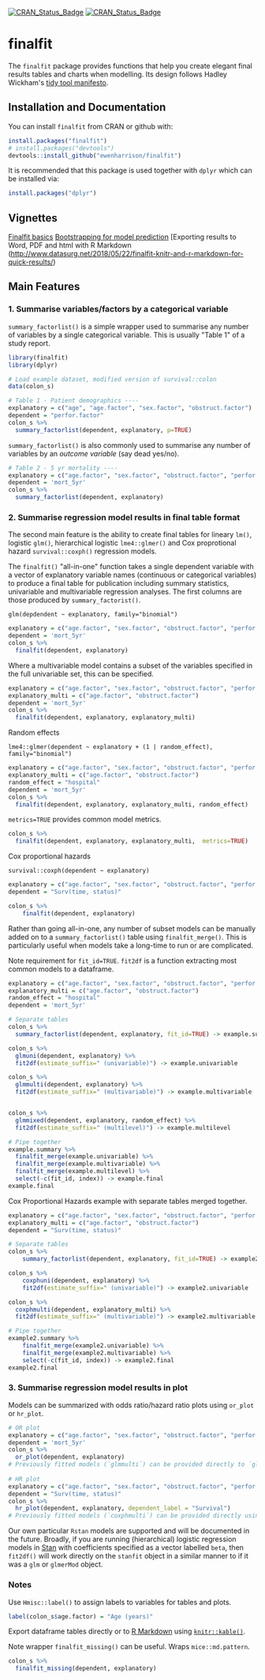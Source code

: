 [![CRAN_Status_Badge](http://www.r-pkg.org/badges/version/finalfit)](https://cran.r-project.org/package=finalfit)
[![CRAN_Status_Badge](https://cranlogs.r-pkg.org/badges/finalfit)](https://cran.r-project.org/package=finalfit)


finalfit
==========

The `finalfit` package provides functions that help you create elegant final results tables and charts when modelling. 
Its design follows Hadley Wickham's [tidy tool manifesto](http://tidyverse.tidyverse.org/articles/manifesto.html).

Installation and Documentation
------------------------------

You can install `finalfit` from CRAN or github with:

``` r
install.packages("finalfit")
# install.packages("devtools")
devtools::install_github("ewenharrison/finalfit")
```

It is recommended that this package is used together with `dplyr` which can be installed via:

``` r
install.packages("dplyr")
```

Vignettes
---------

[Finalfit basics](https://cran.r-project.org/web/packages/finalfit/vignettes/finalfit_basics.html)
[Bootstrapping for model prediction](http://www.datasurg.net/2018/07/12/finalfit-now-includes-bootstrap-simulation-for-model-prediction/)
[Exporting results to Word, PDF and html with R Markdown (http://www.datasurg.net/2018/05/22/finalfit-knitr-and-r-markdown-for-quick-results/)

Main Features
-------------

### 1. Summarise variables/factors by a categorical variable

`summary_factorlist()` is a simple wrapper used to summarise any number of variables by a single categorical variable. 
This is usually "Table 1" of a study report. 

``` r
library(finalfit)
library(dplyr)

# Load example dataset, modified version of survival::colon
data(colon_s)

# Table 1 - Patient demographics ----
explanatory = c("age", "age.factor", "sex.factor", "obstruct.factor")
dependent = "perfor.factor"
colon_s %>%
  summary_factorlist(dependent, explanatory, p=TRUE)

```

`summary_factorlist()` is also commonly used to summarise any number of variables by an *outcome variable* (say dead yes/no).  

``` r
# Table 2 - 5 yr mortality ----
explanatory = c("age.factor", "sex.factor", "obstruct.factor", "perfor.factor")
dependent = 'mort_5yr'
colon_s %>%
  summary_factorlist(dependent, explanatory)
```

### 2. Summarise regression model results in final table format

The second main feature is the ability to create final tables for lineary `lm()`, logistic `glm()`, hierarchical logistic `lme4::glmer()` and Cox proprotional hazard `survival::coxph()` regression models.

The `finalfit()` "all-in-one" function takes a single dependent variable with a vector of explanatory variable names 
(continuous or categorical variables) to produce a final table for publication including summary statistics, 
univariable and multivariable regression analyses. The first columns are those produced by 
`summary_factorist()`. 

`glm(depdendent ~ explanatory, family="binomial")`

``` r
explanatory = c("age.factor", "sex.factor", "obstruct.factor", "perfor.factor")
dependent = 'mort_5yr'
colon_s %>%
  finalfit(dependent, explanatory)
```

Where a multivariable model contains a subset of the variables specified in the full univariable set, this can be specified. 

``` r
explanatory = c("age.factor", "sex.factor", "obstruct.factor", "perfor.factor")
explanatory_multi = c("age.factor", "obstruct.factor")
dependent = 'mort_5yr'
colon_s %>%
  finalfit(dependent, explanatory, explanatory_multi)
```

Random effects

`lme4::glmer(dependent ~ explanatory + (1 | random_effect), family="binomial")`

``` r
explanatory = c("age.factor", "sex.factor", "obstruct.factor", "perfor.factor")
explanatory_multi = c("age.factor", "obstruct.factor")
random_effect = "hospital"
dependent = 'mort_5yr'
colon_s %>%
  finalfit(dependent, explanatory, explanatory_multi, random_effect)
```

`metrics=TRUE` provides common model metrics. 

``` r
colon_s %>%
  finalfit(dependent, explanatory, explanatory_multi,  metrics=TRUE)
```

Cox proportional hazards 

`survival::coxph(dependent ~ explanatory)`

``` r
explanatory = c("age.factor", "sex.factor", "obstruct.factor", "perfor.factor")
dependent = "Surv(time, status)"

colon_s %>% 
	finalfit(dependent, explanatory)
```

Rather than going all-in-one, any number of subset models can be manually added on to a `summary_factorlist()` table using `finalfit_merge()`. This is particularly useful when models take a long-time to run or are complicated. 

Note requirement for `fit_id=TRUE`. `fit2df` is a function extracting most common models to a dataframe. 


``` r
explanatory = c("age.factor", "sex.factor", "obstruct.factor", "perfor.factor")
explanatory_multi = c("age.factor", "obstruct.factor")
random_effect = "hospital"
dependent = 'mort_5yr'

# Separate tables
colon_s %>%
  summary_factorlist(dependent, explanatory, fit_id=TRUE) -> example.summary

colon_s %>%
  glmuni(dependent, explanatory) %>%
  fit2df(estimate_suffix=" (univariable)") -> example.univariable

colon_s %>%
  glmmulti(dependent, explanatory) %>%
  fit2df(estimate_suffix=" (multivariable)") -> example.multivariable


colon_s %>%
  glmmixed(dependent, explanatory, random_effect) %>%
  fit2df(estimate_suffix=" (multilevel)") -> example.multilevel

# Pipe together
example.summary %>% 
  finalfit_merge(example.univariable) %>% 
  finalfit_merge(example.multivariable) %>% 
  finalfit_merge(example.multilevel) %>% 
  select(-c(fit_id, index)) -> example.final
example.final

```

Cox Proportional Hazards example with separate tables merged together.

``` r
explanatory = c("age.factor", "sex.factor", "obstruct.factor", "perfor.factor")
explanatory_multi = c("age.factor", "obstruct.factor")
dependent = "Surv(time, status)"

# Separate tables
colon_s %>%
	summary_factorlist(dependent, explanatory, fit_id=TRUE) -> example2.summary

colon_s %>%
	coxphuni(dependent, explanatory) %>%
	fit2df(estimate_suffix=" (univariable)") -> example2.univariable

colon_s %>%
  coxphmulti(dependent, explanatory_multi) %>%
  fit2df(estimate_suffix=" (multivariable)") -> example2.multivariable

# Pipe together
example2.summary %>% 
	finalfit_merge(example2.univariable) %>% 
	finalfit_merge(example2.multivariable) %>% 
	select(-c(fit_id, index)) -> example2.final
example2.final
```

### 3. Summarise regression model results in plot

Models can be summarized with odds ratio/hazard ratio plots using `or_plot` or `hr_plot`. 

``` r
# OR plot
explanatory = c("age.factor", "sex.factor", "obstruct.factor", "perfor.factor")
dependent = 'mort_5yr'
colon_s %>%
  or_plot(dependent, explanatory)
# Previously fitted models (`glmmulti`) can be provided directly to `glmfit`  
  
# HR plot
explanatory = c("age.factor", "sex.factor", "obstruct.factor", "perfor.factor")
dependent = "Surv(time, status)"
colon_s %>%
  hr_plot(dependent, explanatory, dependent_label = "Survival")
# Previously fitted models (`coxphmulti`) can be provided directly using `coxfit`
```

Our own particular `Rstan` models are supported and will be documented in the future. Broadly, if you are running (hierarchical) logistic regression models in [Stan](http://mc-stan.org/users/interfaces/rstan) with coefficients specified as a vector labelled `beta`, then `fit2df()` will work directly on the `stanfit` object in a similar manner to if it was a `glm` or `glmerMod` object. 

### Notes

Use `Hmisc::label()` to assign labels to variables for tables and plots.

``` r
label(colon_s$age.factor) = "Age (years)"
```

Export dataframe tables directly or to [R Markdown](http://rmarkdown.rstudio.com) using [`knitr::kable()`](https://yihui.name/knitr/).

Note wrapper `finalfit_missing()` can be useful. Wraps `mice::md.pattern`.

``` r
colon_s %>%
  finalfit_missing(dependent, explanatory)
```
